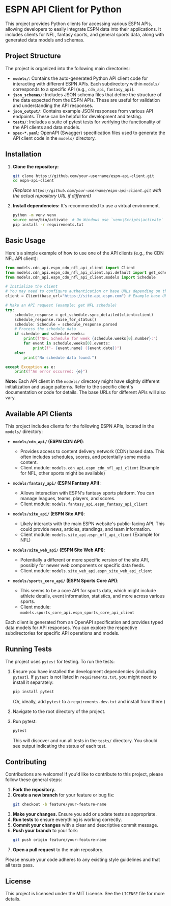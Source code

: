 # ESPN API Client for Python

This project provides Python clients for accessing various ESPN APIs, allowing developers to easily integrate ESPN data into their applications. It includes clients for NFL, fantasy sports, and general sports data, along with generated data models and schemas.

## Project Structure

The project is organized into the following main directories:

- **`models/`**: Contains the auto-generated Python API client code for interacting with different ESPN APIs. Each subdirectory within `models/` corresponds to a specific API (e.g., `cdn_api`, `fantasy_api`).
- **`json_schemas/`**: Includes JSON schema files that define the structure of the data expected from the ESPN APIs. These are useful for validation and understanding the API responses.
- **`json_output/`**: Contains example JSON responses from various API endpoints. These can be helpful for development and testing.
- **`tests/`**: Includes a suite of pytest tests for verifying the functionality of the API clients and data models.
- **`spec-*.yaml`**: OpenAPI (Swagger) specification files used to generate the API client code in the `models/` directory.

## Installation

1.  **Clone the repository:**
    ```bash
    git clone https://github.com/your-username/espn-api-client.git
    cd espn-api-client
    ```
    *(Replace `https://github.com/your-username/espn-api-client.git` with the actual repository URL if different)*

2.  **Install dependencies:**
    It's recommended to use a virtual environment.
    ```bash
    python -m venv venv
    source venv/bin/activate  # On Windows use `venv\Scripts\activate`
    pip install -r requirements.txt
    ```

## Basic Usage

Here's a simple example of how to use one of the API clients (e.g., the CDN NFL API client):

```python
from models.cdn_api.espn_cdn_nfl_api_client import Client
from models.cdn_api.espn_cdn_nfl_api_client.api.default import get_schedule
from models.cdn_api.espn_cdn_nfl_api_client.models import Schedule

# Initialize the client
# You may need to configure authentication or base URLs depending on the API
client = Client(base_url="https://site.api.espn.com") # Example base URL, adjust as needed

# Make an API request (example: get NFL schedule)
try:
    schedule_response = get_schedule.sync_detailed(client=client)
    schedule_response.raise_for_status()
    schedule: Schedule = schedule_response.parsed
    # Process the schedule data
    if schedule and schedule.weeks:
        print(f"NFL Schedule for week {schedule.weeks[0].number}:")
        for event in schedule.weeks[0].events:
            print(f"- {event.name} ({event.date})")
    else:
        print("No schedule data found.")

except Exception as e:
    print(f"An error occurred: {e}")

```

**Note:** Each API client in the `models/` directory might have slightly different initialization and usage patterns. Refer to the specific client's documentation or code for details. The base URLs for different APIs will also vary.

## Available API Clients

This project includes clients for the following ESPN APIs, located in the `models/` directory:

-   **`models/cdn_api/` (ESPN CDN API)**:
    -   Provides access to content delivery network (CDN) based data. This often includes schedules, scores, and potentially some media content.
    -   Client module: `models.cdn_api.espn_cdn_nfl_api_client` (Example for NFL, other sports might be available)

-   **`models/fantasy_api/` (ESPN Fantasy API)**:
    -   Allows interaction with ESPN's fantasy sports platform. You can manage leagues, teams, players, and scores.
    -   Client module: `models.fantasy_api.espn_fantasy_api_client`

-   **`models/site_api/` (ESPN Site API)**:
    -   Likely interacts with the main ESPN website's public-facing API. This could provide news, articles, standings, and team information.
    -   Client module: `models.site_api.espn_nfl_api_client` (Example for NFL)

-   **`models/site_web_api/` (ESPN Site Web API)**:
    -   Potentially a different or more specific version of the site API, possibly for newer web components or specific data feeds.
    -   Client module: `models.site_web_api.espn_site_web_api_client`

-   **`models/sports_core_api/` (ESPN Sports Core API)**:
    -   This seems to be a core API for sports data, which might include athlete details, event information, statistics, and more across various sports.
    -   Client module: `models.sports_core_api.espn_sports_core_api_client`

Each client is generated from an OpenAPI specification and provides typed data models for API responses. You can explore the respective subdirectories for specific API operations and models.

## Running Tests

The project uses `pytest` for testing. To run the tests:

1.  Ensure you have installed the development dependencies (including `pytest`). If `pytest` is not listed in `requirements.txt`, you might need to install it separately:
    ```bash
    pip install pytest
    ```
    (Or, ideally, add `pytest` to a `requirements-dev.txt` and install from there.)

2.  Navigate to the root directory of the project.

3.  Run pytest:
    ```bash
    pytest
    ```
    This will discover and run all tests in the `tests/` directory. You should see output indicating the status of each test.

## Contributing

Contributions are welcome! If you'd like to contribute to this project, please follow these general steps:

1.  **Fork the repository.**
2.  **Create a new branch** for your feature or bug fix:
    ```bash
    git checkout -b feature/your-feature-name
    ```
3.  **Make your changes.** Ensure you add or update tests as appropriate.
4.  **Run tests** to ensure everything is working correctly.
5.  **Commit your changes** with a clear and descriptive commit message.
6.  **Push your branch** to your fork:
    ```bash
    git push origin feature/your-feature-name
    ```
7.  **Open a pull request** to the main repository.

Please ensure your code adheres to any existing style guidelines and that all tests pass.

## License

This project is licensed under the MIT License. See the `LICENSE` file for more details.
